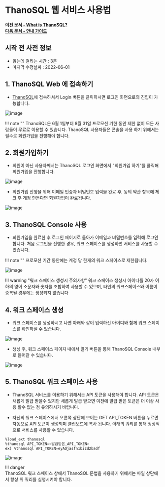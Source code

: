# __ThanoSQL 웹 서비스 사용법__ 

**[이전 문서 - What is ThanoSQL?](/)** <br>**[다음 문서 - 안내 가이드](/quick_start/algorithm_list/)**

## 시작 전 사전 정보

- 읽는데 걸리는 시간 : 3분
- 마지막 수정날짜 : 2022-06-01

## __1. ThanoSQL Web 에 접속하기__

- [ThanoSQL](https://www.thanosql.ai/)에 접속하셔서 Login 버튼을 클릭하시면 로그인 화면으로의 진입이 가능합니다.

![image](/img/how_to_use_ThanoSQL/img0.png)

!!! note ""
      ThanoSQL은 6월 1일부터 8월 31일 프로모션 기한 동안 제한 없이 모든 사람들이 무료로 이용할 수 있습니다.
      ThanoSQL 사용자들은 콘솔을 사용 하기 위해서는 필수로 회원가입을 진행해야 합니다.


## __2. 회원가입하기__

- 회원이 아닌 사용자께서는 ThanoSQL 로그인 화면에서 "회원가입 하기"를 클릭해 회원가입을 진행합니다.

![image](/img/how_to_use_ThanoSQL/img1.png)

- 회원가입 진행을 위해 이메일 인증과 비밀번호 입력을 완료 후, 동의 약관 항목에 체크 후 계정 만든다면 회원가입이 완료됩니다. 

![image](/img/how_to_use_ThanoSQL/img2.png)  

## __3. ThanoSQL Console 사용__

- 회원가입을 완료한 후 로그인 페이지로 돌아가 이메일과 비밀번호를 입력해 로그인합니다.
처음 로그인을 진행한 경우, 워크 스페이스를 생성하면 서비스를 사용할 수 있습니다.

!!! note ""
      프로모션 기간 동안에는 계정 당 한개의 워크 스페이스로 제한됩니다.

![image](/img/how_to_use_ThanoSQL/img3.png)  

!!! warning "워크 스페이스 생성시 주의사항" 
      워크 스페이스 생성시 아이디를 20자 이하의 영어 소문자와 숫자를 조합하여 사용할 수 있으며, 타인의 워크스페이스와 이름이 중복될 경우에는 생성되지 않습니다

## __4. 워크 스페이스 생성__

- 워크 스페이스를 생성하시고 나면 아래와 같이 입력하신 아이디와 함께 워크 스페이스를 확인하실 수 있습니다. 

![image](/img/how_to_use_ThanoSQL/img7.png)  

- 생성 후, 워크 스페이스 페이지 내에서 열기 버튼을 통해 ThanoSQL Console 내부로 들어갈 수 있습니다.

![image](/img/how_to_use_ThanoSQL/img4.png)

## __5. ThanoSQL 워크 스페이스 사용__
- ThanoSQL 서비스를 이용하기 위해서는 API 토큰을 사용해야 합니다. API 토큰은 새롭게 발급 받을수 있지만 새롭게 발급 받으면 이전에 발급 받은 토큰은 더 이상 사용 할수 없는 점 유의하시기 바랍니다. 

- 자신의 워크 스페이스에서 오른쪽 상단에 보이는 GET API_TOKEN 버튼을 누르면 자동으로 API 토큰이 생성되며 클립보드에 복사 됩니다. 아래의 쿼리를 통해 정상적으로 서비스를 사용할 수 있습니다. 

```sql
%load_ext thanosql
%thanosql API_TOKEN=<발급받은_API_TOKEN>
ex) %thanosql API_TOKEN=eyAQjasfn1bizd2badf

```

![image](/img/how_to_use_ThanoSQL/img6.png)

!!! danger  
      ThanoSQL 워크 스페이스 상에서 ThanoSQL 문법을 사용하기 위해서는 파일 상단에서 항상 위 쿼리를 실행시켜야 합니다. 
